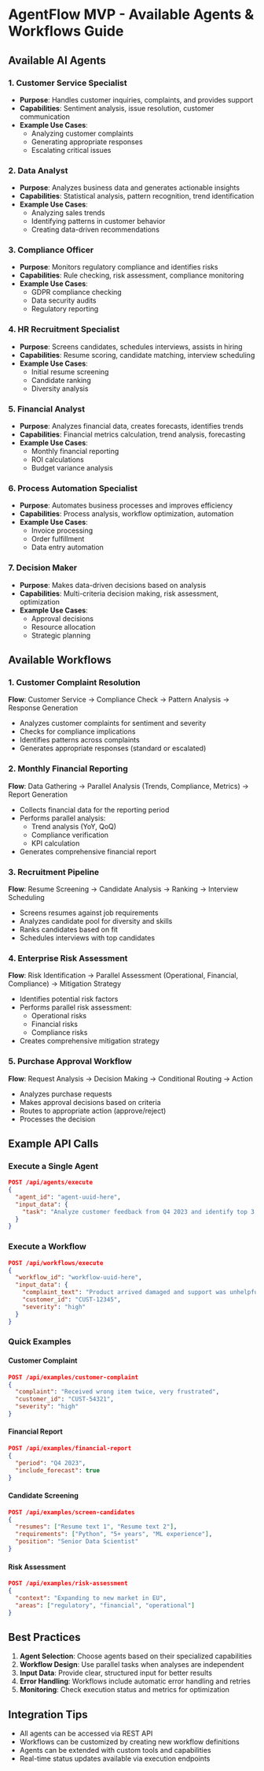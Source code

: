 # AgentFlow MVP - Available Agents & Workflows Guide

## Available AI Agents

### 1. **Customer Service Specialist**
- **Purpose**: Handles customer inquiries, complaints, and provides support
- **Capabilities**: Sentiment analysis, issue resolution, customer communication
- **Example Use Cases**:
  - Analyzing customer complaints
  - Generating appropriate responses
  - Escalating critical issues

### 2. **Data Analyst**
- **Purpose**: Analyzes business data and generates actionable insights
- **Capabilities**: Statistical analysis, pattern recognition, trend identification
- **Example Use Cases**:
  - Analyzing sales trends
  - Identifying patterns in customer behavior
  - Creating data-driven recommendations

### 3. **Compliance Officer**
- **Purpose**: Monitors regulatory compliance and identifies risks
- **Capabilities**: Rule checking, risk assessment, compliance monitoring
- **Example Use Cases**:
  - GDPR compliance checking
  - Data security audits
  - Regulatory reporting

### 4. **HR Recruitment Specialist**
- **Purpose**: Screens candidates, schedules interviews, assists in hiring
- **Capabilities**: Resume scoring, candidate matching, interview scheduling
- **Example Use Cases**:
  - Initial resume screening
  - Candidate ranking
  - Diversity analysis

### 5. **Financial Analyst**
- **Purpose**: Analyzes financial data, creates forecasts, identifies trends
- **Capabilities**: Financial metrics calculation, trend analysis, forecasting
- **Example Use Cases**:
  - Monthly financial reporting
  - ROI calculations
  - Budget variance analysis

### 6. **Process Automation Specialist**
- **Purpose**: Automates business processes and improves efficiency
- **Capabilities**: Process analysis, workflow optimization, automation
- **Example Use Cases**:
  - Invoice processing
  - Order fulfillment
  - Data entry automation

### 7. **Decision Maker**
- **Purpose**: Makes data-driven decisions based on analysis
- **Capabilities**: Multi-criteria decision making, risk assessment, optimization
- **Example Use Cases**:
  - Approval decisions
  - Resource allocation
  - Strategic planning

## Available Workflows

### 1. **Customer Complaint Resolution**
**Flow**: Customer Service → Compliance Check → Pattern Analysis → Response Generation
- Analyzes customer complaints for sentiment and severity
- Checks for compliance implications
- Identifies patterns across complaints
- Generates appropriate responses (standard or escalated)

### 2. **Monthly Financial Reporting**
**Flow**: Data Gathering → Parallel Analysis (Trends, Compliance, Metrics) → Report Generation
- Collects financial data for the reporting period
- Performs parallel analysis:
  - Trend analysis (YoY, QoQ)
  - Compliance verification
  - KPI calculation
- Generates comprehensive financial report

### 3. **Recruitment Pipeline**
**Flow**: Resume Screening → Candidate Analysis → Ranking → Interview Scheduling
- Screens resumes against job requirements
- Analyzes candidate pool for diversity and skills
- Ranks candidates based on fit
- Schedules interviews with top candidates

### 4. **Enterprise Risk Assessment**
**Flow**: Risk Identification → Parallel Assessment (Operational, Financial, Compliance) → Mitigation Strategy
- Identifies potential risk factors
- Performs parallel risk assessment:
  - Operational risks
  - Financial risks
  - Compliance risks
- Creates comprehensive mitigation strategy

### 5. **Purchase Approval Workflow**
**Flow**: Request Analysis → Decision Making → Conditional Routing → Action
- Analyzes purchase requests
- Makes approval decisions based on criteria
- Routes to appropriate action (approve/reject)
- Processes the decision

## Example API Calls

### Execute a Single Agent
```json
POST /api/agents/execute
{
  "agent_id": "agent-uuid-here",
  "input_data": {
    "task": "Analyze customer feedback from Q4 2023 and identify top 3 issues"
  }
}
```

### Execute a Workflow
```json
POST /api/workflows/execute
{
  "workflow_id": "workflow-uuid-here",
  "input_data": {
    "complaint_text": "Product arrived damaged and support was unhelpful",
    "customer_id": "CUST-12345",
    "severity": "high"
  }
}
```

### Quick Examples

#### Customer Complaint
```json
POST /api/examples/customer-complaint
{
  "complaint": "Received wrong item twice, very frustrated",
  "customer_id": "CUST-54321",
  "severity": "high"
}
```

#### Financial Report
```json
POST /api/examples/financial-report
{
  "period": "Q4 2023",
  "include_forecast": true
}
```

#### Candidate Screening
```json
POST /api/examples/screen-candidates
{
  "resumes": ["Resume text 1", "Resume text 2"],
  "requirements": ["Python", "5+ years", "ML experience"],
  "position": "Senior Data Scientist"
}
```

#### Risk Assessment
```json
POST /api/examples/risk-assessment
{
  "context": "Expanding to new market in EU",
  "areas": ["regulatory", "financial", "operational"]
}
```

## Best Practices

1. **Agent Selection**: Choose agents based on their specialized capabilities
2. **Workflow Design**: Use parallel tasks when analyses are independent
3. **Input Data**: Provide clear, structured input for better results
4. **Error Handling**: Workflows include automatic error handling and retries
5. **Monitoring**: Check execution status and metrics for optimization

## Integration Tips

- All agents can be accessed via REST API
- Workflows can be customized by creating new workflow definitions
- Agents can be extended with custom tools and capabilities
- Real-time status updates available via execution endpoints